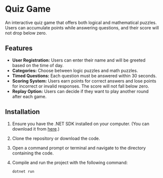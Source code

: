 # Quiz Game

An interactive quiz game that offers both logical and mathematical puzzles. Users can accumulate points while answering questions, and their score will not drop below zero.

## Features

- **User Registration:** Users can enter their name and will be greeted based on the time of day.
- **Categories:** Choose between logic puzzles and math puzzles.
- **Timed Questions:** Each question must be answered within 30 seconds.
- **Scoring System:** Users earn points for correct answers and lose points for incorrect or invalid responses. The score will not fall below zero.
- **Replay Option:** Users can decide if they want to play another round after each game.

## Installation

1. Ensure you have the .NET SDK installed on your computer. (You can download it from [here](https://dotnet.microsoft.com/download).)
2. Clone the repository or download the code.
3. Open a command prompt or terminal and navigate to the directory containing the code.
4. Compile and run the project with the following command:

   ```bash
   dotnet run
